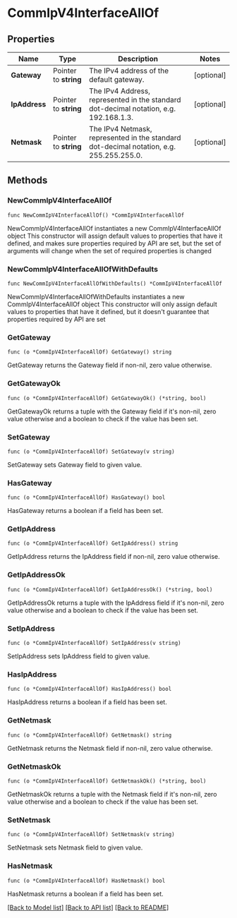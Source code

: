 # CommIpV4InterfaceAllOf

## Properties

Name | Type | Description | Notes
------------ | ------------- | ------------- | -------------
**Gateway** | Pointer to **string** | The IPv4 address of the default gateway. | [optional] 
**IpAddress** | Pointer to **string** | The IPv4 Address, represented in the standard dot-decimal notation, e.g. 192.168.1.3. | [optional] 
**Netmask** | Pointer to **string** | The IPv4 Netmask, represented in the standard dot-decimal notation, e.g. 255.255.255.0. | [optional] 

## Methods

### NewCommIpV4InterfaceAllOf

`func NewCommIpV4InterfaceAllOf() *CommIpV4InterfaceAllOf`

NewCommIpV4InterfaceAllOf instantiates a new CommIpV4InterfaceAllOf object
This constructor will assign default values to properties that have it defined,
and makes sure properties required by API are set, but the set of arguments
will change when the set of required properties is changed

### NewCommIpV4InterfaceAllOfWithDefaults

`func NewCommIpV4InterfaceAllOfWithDefaults() *CommIpV4InterfaceAllOf`

NewCommIpV4InterfaceAllOfWithDefaults instantiates a new CommIpV4InterfaceAllOf object
This constructor will only assign default values to properties that have it defined,
but it doesn't guarantee that properties required by API are set

### GetGateway

`func (o *CommIpV4InterfaceAllOf) GetGateway() string`

GetGateway returns the Gateway field if non-nil, zero value otherwise.

### GetGatewayOk

`func (o *CommIpV4InterfaceAllOf) GetGatewayOk() (*string, bool)`

GetGatewayOk returns a tuple with the Gateway field if it's non-nil, zero value otherwise
and a boolean to check if the value has been set.

### SetGateway

`func (o *CommIpV4InterfaceAllOf) SetGateway(v string)`

SetGateway sets Gateway field to given value.

### HasGateway

`func (o *CommIpV4InterfaceAllOf) HasGateway() bool`

HasGateway returns a boolean if a field has been set.

### GetIpAddress

`func (o *CommIpV4InterfaceAllOf) GetIpAddress() string`

GetIpAddress returns the IpAddress field if non-nil, zero value otherwise.

### GetIpAddressOk

`func (o *CommIpV4InterfaceAllOf) GetIpAddressOk() (*string, bool)`

GetIpAddressOk returns a tuple with the IpAddress field if it's non-nil, zero value otherwise
and a boolean to check if the value has been set.

### SetIpAddress

`func (o *CommIpV4InterfaceAllOf) SetIpAddress(v string)`

SetIpAddress sets IpAddress field to given value.

### HasIpAddress

`func (o *CommIpV4InterfaceAllOf) HasIpAddress() bool`

HasIpAddress returns a boolean if a field has been set.

### GetNetmask

`func (o *CommIpV4InterfaceAllOf) GetNetmask() string`

GetNetmask returns the Netmask field if non-nil, zero value otherwise.

### GetNetmaskOk

`func (o *CommIpV4InterfaceAllOf) GetNetmaskOk() (*string, bool)`

GetNetmaskOk returns a tuple with the Netmask field if it's non-nil, zero value otherwise
and a boolean to check if the value has been set.

### SetNetmask

`func (o *CommIpV4InterfaceAllOf) SetNetmask(v string)`

SetNetmask sets Netmask field to given value.

### HasNetmask

`func (o *CommIpV4InterfaceAllOf) HasNetmask() bool`

HasNetmask returns a boolean if a field has been set.


[[Back to Model list]](../README.md#documentation-for-models) [[Back to API list]](../README.md#documentation-for-api-endpoints) [[Back to README]](../README.md)


